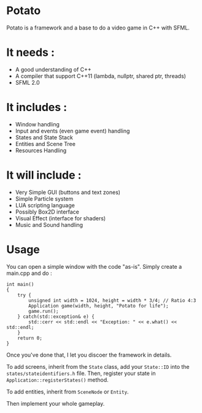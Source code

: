 Potato
================

Potato is a framework and a base to do a video game in C++ with SFML.

It needs :
===

*   A good understanding of C++
*   A compiler that support C++11 (lambda, nullptr, shared ptr, threads)
*   SFML 2.0

It includes :
===

*   Window handling
*   Input and events (even game event) handling
*   States and State Stack
*   Entities and Scene Tree
*   Resources Handling

It will include :
===

*   Very Simple GUI (buttons and text zones)
*   Simple Particle system
*   LUA scripting language
*   Possibly Box2D interface
*   Visual Effect (interface for shaders)
*   Music and Sound handling

Usage
===

You can open a simple window with the code "as-is". Simply create a main.cpp and do :

    int main()
    {
        try {
            unsigned int width = 1024, height = width * 3/4; // Ratio 4:3
            Application game(width, height, "Potato for life");
            game.run();
        } catch(std::exception& e) {
            std::cerr << std::endl << "Exception: " << e.what() << std::endl;
        }
        return 0;
    }

Once you've done that, I let you discoer the framework in details.

To add screens, inherit from the `State` class, add your `State::ID` into the `states/stateidentifiers.h` file. Then, register your state in `Application::registerStates()` method.

To add entities, inherit from `SceneNode` or `Entity`.

Then implement your whole gameplay.
